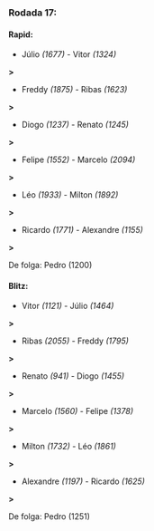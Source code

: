 ### Rodada 17:

#### Rapid:

* Júlio *(1677)*     -     Vitor *(1324)*

 **>** 
* Freddy *(1875)*     -     Ribas *(1623)*

 **>** 
* Diogo *(1237)*     -     Renato *(1245)*

 **>** 
* Felipe *(1552)*     -     Marcelo *(2094)*

 **>** 
* Léo *(1933)*     -     Milton *(1892)*

 **>** 
* Ricardo *(1771)*     -     Alexandre *(1155)*

 **>** 

De folga: Pedro (1200)

#### Blitz:

* Vitor *(1121)*     -     Júlio *(1464)*

 **>** 
* Ribas *(2055)*     -     Freddy *(1795)*

 **>** 
* Renato *(941)*     -     Diogo *(1455)*

 **>** 
* Marcelo *(1560)*     -     Felipe *(1378)*

 **>** 
* Milton *(1732)*     -     Léo *(1861)*

 **>** 
* Alexandre *(1197)*     -     Ricardo *(1625)*

 **>** 

De folga: Pedro (1251)

